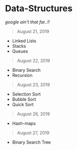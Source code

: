 # Data-Structures
<I>google ain't that far..!!</I>

> August 21, 2019
+ Linked Lists
+ Stacks
+ Queues

> August 22, 2019
+ Binary Search
+ Recursion

> August 23, 2019
+ Selection Sort
+ Bubble Sort
+ Quick Sort

> August 26, 2019
+ Hash-maps

> August 27, 2019
+ Binary Search Tree
